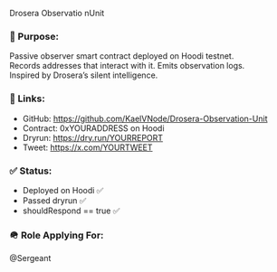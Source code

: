 Drosera Observatio nUnit

### 📌 Purpose:
Passive observer smart contract deployed on Hoodi testnet.  
Records addresses that interact with it. Emits observation logs.  
Inspired by Drosera’s silent intelligence.

### 🔗 Links:
- GitHub: https://github.com/KaelVNode/Drosera-Observation-Unit
- Contract: 0xYOURADDRESS on Hoodi
- Dryrun: https://dry.run/YOURREPORT
- Tweet: https://x.com/YOURTWEET

### ✅ Status:
- Deployed on Hoodi ✅
- Passed dryrun ✅
- shouldRespond == true ✅

### 🪖 Role Applying For:
@Sergeant
